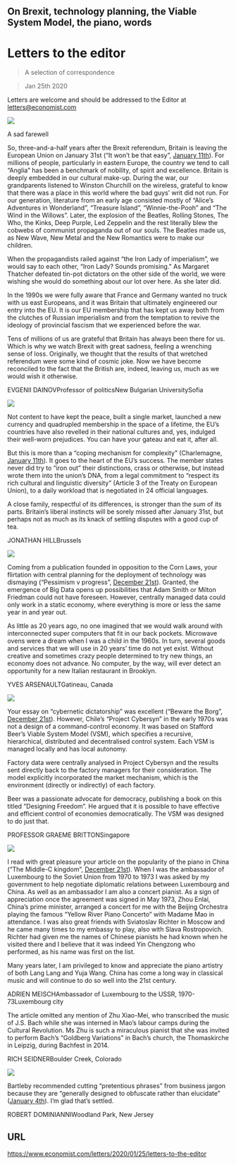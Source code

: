 ## On Brexit, technology planning, the Viable System Model, the piano, words

# Letters to the editor

> A selection of correspondence

> Jan 25th 2020

Letters are welcome and should be addressed to the Editor at letters@economist.com



![](./images/20191221_BRP502.jpg)

A sad farewell

So, three-and-a-half years after the Brexit referendum, Britain is leaving the European Union on January 31st (“It won’t be that easy”, [January 11th](https://www.economist.com//britain/2020/01/11/britain-is-almost-out-of-the-eu-but-what-next)). For millions of people, particularly in eastern Europe, the country we tend to call “Anglia” has been a benchmark of nobility, of spirit and excellence. Britain is deeply embedded in our cultural make-up. During the war, our grandparents listened to Winston Churchill on the wireless, grateful to know that there was a place in this world where the bad guys’ writ did not run. For our generation, literature from an early age consisted mostly of “Alice’s Adventures in Wonderland”, “Treasure Island”, “Winnie-the-Pooh” and “The Wind in the Willows”. Later, the explosion of the Beatles, Rolling Stones, The Who, the Kinks, Deep Purple, Led Zeppelin and the rest literally blew the cobwebs of communist propaganda out of our souls. The Beatles made us, as New Wave, New Metal and the New Romantics were to make our children.

When the propagandists railed against “the Iron Lady of imperialism”, we would say to each other, “Iron Lady? Sounds promising.” As Margaret Thatcher defeated tin-pot dictators on the other side of the world, we were wishing she would do something about our lot over here. As she later did.

In the 1990s we were fully aware that France and Germany wanted no truck with us east Europeans, and it was Britain that ultimately engineered our entry into the EU. It is our EU membership that has kept us away both from the clutches of Russian imperialism and from the temptation to revive the ideology of provincial fascism that we experienced before the war.

Tens of millions of us are grateful that Britain has always been there for us. Which is why we watch Brexit with great sadness, feeling a wrenching sense of loss. Originally, we thought that the results of that wretched referendum were some kind of cosmic joke. Now we have become reconciled to the fact that the British are, indeed, leaving us, much as we would wish it otherwise.

EVGENII DAINOVProfessor of politicsNew Bulgarian UniversitySofia



![](./images/20200111_EUD000.jpg)

Not content to have kept the peace, built a single market, launched a new currency and quadrupled membership in the space of a lifetime, the EU’s countries have also revelled in their national cultures and, yes, indulged their well-worn prejudices. You can have your gateau and eat it, after all.

But this is more than a “coping mechanism for complexity” (Charlemagne, [January 11th](https://www.economist.com//europe/2020/01/11/why-stereotypes-rule-in-brussels)). It goes to the heart of the EU’s success. The member states never did try to “iron out” their distinctions, crass or otherwise, but instead wrote them into the union’s DNA, from a legal commitment to “respect its rich cultural and linguistic diversity” (Article 3 of the Treaty on European Union), to a daily workload that is negotiated in 24 official languages.

A close family, respectful of its differences, is stronger than the sum of its parts. Britain’s liberal instincts will be sorely missed after January 31st, but perhaps not as much as its knack of settling disputes with a good cup of tea.

JONATHAN HILLBrussels



![](./images/20191221_LDD001.jpg)

Coming from a publication founded in opposition to the Corn Laws, your flirtation with central planning for the deployment of technology was dismaying (“Pessimism v progress”, [December 21st](https://www.economist.com//leaders/2019/12/18/pessimism-v-progress)). Granted, the emergence of Big Data opens up possibilities that Adam Smith or Milton Friedman could not have foreseen. However, centrally managed data could only work in a static economy, where everything is more or less the same year in and year out.

As little as 20 years ago, no one imagined that we would walk around with interconnected super computers that fit in our back pockets. Microwave ovens were a dream when I was a child in the 1960s. In turn, several goods and services that we will use in 20 years’ time do not yet exist. Without creative and sometimes crazy people determined to try new things, an economy does not advance. No computer, by the way, will ever detect an opportunity for a new Italian restaurant in Brooklyn.

YVES ARSENAULTGatineau, Canada



![](./images/20191221_SSD001.jpg)

Your essay on “cybernetic dictatorship” was excellent (“Beware the Borg”, [December 21st](https://www.economist.com//christmas-specials/2019/12/18/can-technology-plan-economies-and-destroy-democracy)). However, Chile’s “Project Cybersyn” in the early 1970s was not a design of a command-control economy. It was based on Stafford Beer’s Viable System Model (VSM), which specifies a recursive, hierarchical, distributed and decentralised control system. Each VSM is managed locally and has local autonomy.

Factory data were centrally analysed in Project Cybersyn and the results sent directly back to the factory managers for their consideration. The model explicitly incorporated the market mechanism, which is the environment (directly or indirectly) of each factory.

Beer was a passionate advocate for democracy, publishing a book on this titled “Designing Freedom”. He argued that it is possible to have effective and efficient control of economies democratically. The VSM was designed to do just that.

PROFESSOR GRAEME BRITTONSingapore



![](./images/20191221_CPP001.jpg)

I read with great pleasure your article on the popularity of the piano in China (“The Middle-C kingdom”, [December 21st](https://www.economist.com//christmas-specials/2019/12/18/how-china-made-the-piano-its-own)). When I was the ambassador of Luxembourg to the Soviet Union from 1970 to 1973 I was asked by my government to help negotiate diplomatic relations between Luxembourg and China. As well as an ambassador I am also a concert pianist. As a sign of appreciation once the agreement was signed in May 1973, Zhou Enlai, China’s prime minister, arranged a concert for me with the Beijing Orchestra playing the famous “Yellow River Piano Concerto” with Madame Mao in attendance. I was also great friends with Sviatoslav Richter in Moscow and he came many times to my embassy to play, also with Slava Rostropovich. Richter had given me the names of Chinese pianists he had known when he visited there and I believe that it was indeed Yin Chengzong who performed, as his name was first on the list.

Many years later, I am privileged to know and appreciate the piano artistry of both Lang Lang and Yuja Wang. China has come a long way in classical music and will continue to do so well into the 21st century.

ADRIEN MEISCHAmbassador of Luxembourg to the USSR, 1970-73Luxembourg city

The article omitted any mention of Zhu Xiao-Mei, who transcribed the music of J.S. Bach while she was interned in Mao’s labour camps during the Cultural Revolution. Ms Zhu is such a miraculous pianist that she was invited to perform Bach’s “Goldberg Variations” in Bach’s church, the Thomaskirche in Leipzig, during Bachfest in 2014.

RICH SEIDNERBoulder Creek, Colorado



![](./images/20200104_WBD001.jpg)

Bartleby recommended cutting “pretentious phrases” from business jargon because they are “generally designed to obfuscate rather than elucidate” ([January 4th](https://www.economist.com//business/2020/01/02/a-managers-manifesto-for-2020)). I’m glad that’s settled.

ROBERT DOMINIANNIWoodland Park, New Jersey

## URL

https://www.economist.com/letters/2020/01/25/letters-to-the-editor
